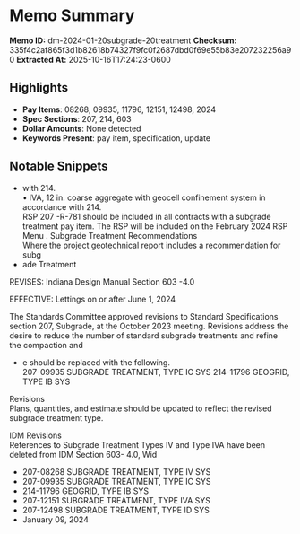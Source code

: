 # Memo Summary

**Memo ID:** dm-2024-01-20subgrade-20treatment
**Checksum:** 335f4c2af865f3d1b82618b74327f9fc0f2687dbd0f69e55b83e207232256a90
**Extracted At:** 2025-10-16T17:24:23-0600

## Highlights
- **Pay Items**: 08268, 09935, 11796, 12151, 12498, 2024
- **Spec Sections**: 207, 214, 603
- **Dollar Amounts**: None detected
- **Keywords Present**: pay item, specification, update

## Notable Snippets
- with 214.  
• IVA, 12 in. coarse aggregate with geocell confinement system in accordance with 214.  
 RSP 207 -R-781 should be included in all contracts with a subgrade treatment pay item.  The RSP 
will be included on the February 2024 RSP Menu . 
 Subgrade Treatment Recommendations  
Where the project geotechnical report includes a recommendation for subg
- ade Treatment  
 
REVISES:  Indiana Design Manual Section 603 -4.0  
 
 
EFFECTIVE:  Lettings on or after June 1, 2024  
 
 
The Standards Committee approved revisions to Standard Specifications section 207, Subgrade, 
at the October 2023 meeting. Revisions address the desire to reduce the number of standard 
subgrade treatments and refine the compaction and
- e should be replaced with the following.  
207-09935    SUBGRADE TREATMENT, TYPE IC  SYS 
214-11796  GEOGRID, TYPE IB  SYS 
 
Revisions  
Plans, quantities, and estimate should be updated to reflect the revised subgrade treatment type.  
 
IDM Revisions  
References to Subgrade Treatment Types IV and Type IVA have been deleted from IDM Section 
603- 4.0, Wid
- 207-08268     SUBGRADE TREATMENT, TYPE IV   SYS
- 207-09935    SUBGRADE TREATMENT, TYPE IC  SYS
- 214-11796  GEOGRID, TYPE IB  SYS
- 207-12151     SUBGRADE TREATMENT, TYPE IVA   SYS
- 207-12498     SUBGRADE TREATMENT, TYPE ID   SYS
- January 09, 2024